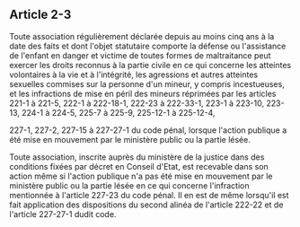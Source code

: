 Article 2-3
----
Toute association régulièrement déclarée depuis au moins cinq ans à la date des
faits et dont l'objet statutaire comporte la défense ou l'assistance de l'enfant
en danger et victime de toutes formes de maltraitance peut exercer les droits
reconnus à la partie civile en ce qui concerne les atteintes volontaires à la
vie et à l'intégrité, les agressions et autres atteintes sexuelles commises sur
la personne d'un mineur, y compris incestueuses, et les infractions de mise en
péril des mineurs réprimées par les articles 221-1 à 221-5, 222-1 à 222-18-1,
222-23 à 222-33-1, 223-1 à 223-10, 223-13, 224-1 à 224-5, 225-7 à 225-9,
225-12-1 à 225-12-4,

227-1, 227-2, 227-15 à 227-27-1 du code pénal, lorsque l'action publique a été
mise en mouvement par le ministère public ou la partie lésée.

Toute association, inscrite auprès du ministère de la justice dans des
conditions fixées par décret en Conseil d'Etat, est recevable dans son action
même si l'action publique n'a pas été mise en mouvement par le ministère public
ou la partie lésée en ce qui concerne l'infraction mentionnée à l'article 227-23
du code pénal. Il en est de même lorsqu'il est fait application des dispositions
du second alinéa de l'article 222-22 et de l'article 227-27-1 dudit code.
